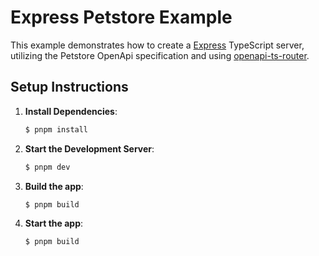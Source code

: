 # Express Petstore Example

This example demonstrates how to create a [Express](https://expressjs.com/) TypeScript server, utilizing the Petstore OpenApi specification and using [openapi-ts-router](https://www.npmjs.com/package/openapi-ts-router).

## Setup Instructions

1. **Install Dependencies**:

   ```bash
   $ pnpm install
   ```

2. **Start the Development Server**:

   ```bash
   $ pnpm dev
   ```

3. **Build the app**:

   ```bash
   $ pnpm build
   ```

4. **Start the app**:

   ```bash
   $ pnpm build
   ```
